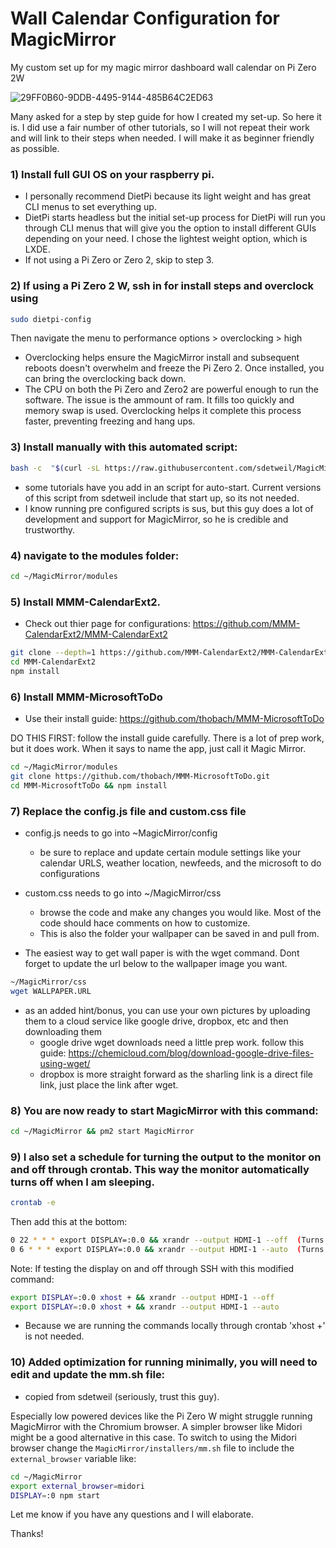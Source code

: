 # Wall Calendar Configuration for MagicMirror
My custom set up for my magic mirror dashboard wall calendar on Pi Zero 2W

![29FF0B60-9DDB-4495-9144-485B64C2ED63](https://user-images.githubusercontent.com/104077563/166502205-46e67ab6-69eb-4f78-abab-e0d337fb4b9f.JPG)

Many asked for a step by step guide for how I created my set-up. So here it is. I did use a fair number of other tutorials, so I will not repeat their work and will link to their steps when needed. I will make it as beginner friendly as possible.

### 1) Install full GUI OS on your raspberry pi. 
  - I personally recommend DietPi because its light weight and has great CLI menus to set everything up.
  - DietPi starts headless but the initial set-up process for DietPi will run you through CLI menus that will give you the option to install different GUIs depending on your need. I chose the lightest weight option, which is LXDE.
  - If not using a Pi Zero or Zero 2, skip to step 3.

### 2) If using a Pi Zero 2 W, ssh in for install steps and overclock using 

```bash
sudo dietpi-config
```

Then navigate the menu to performance options > overclocking > high

  - Overclocking helps ensure the MagicMirror install and subsequent reboots doesn't overwhelm and freeze the Pi Zero 2. Once installed, you can bring the overclocking back down.
  - The CPU on both the Pi Zero and Zero2 are powerful enough to run the software. The issue is the ammount of ram. It fills too quickly and memory swap is used. Overclocking helps it complete this process faster, preventing freezing and hang ups.

### 3) Install manually with this automated script:
            
```bash
bash -c  "$(curl -sL https://raw.githubusercontent.com/sdetweil/MagicMirror_scripts/master/raspberry.sh)"
```

  - some tutorials have you add in an script for auto-start. Current versions of this script from sdetweil include that start up, so its not needed.
  - I know running pre configured scripts is sus, but this guy does a lot of development and support for MagicMirror, so he is credible and trustworthy.


### 4) navigate to the modules folder: 

```bash
cd ~/MagicMirror/modules
```

### 5) Install MMM-CalendarExt2. 

  - Check out thier page for configurations: https://github.com/MMM-CalendarExt2/MMM-CalendarExt2

```bash
git clone --depth=1 https://github.com/MMM-CalendarExt2/MMM-CalendarExt2
cd MMM-CalendarExt2
npm install
```

### 6) Install MMM-MicrosoftToDo 

  - Use their install guide: https://github.com/thobach/MMM-MicrosoftToDo

DO THIS FIRST: follow the install guide carefully. There is a lot of prep work, but it does work. When it says to name the app, just call it Magic Mirror.
    
```bash
cd ~/MagicMirror/modules
git clone https://github.com/thobach/MMM-MicrosoftToDo.git
cd MMM-MicrosoftToDo && npm install
```

### 7) Replace the config.js file and custom.css file

- config.js needs to go into ~MagicMirror/config
    - be sure to replace and update certain module settings like your calendar URLS, weather location, newfeeds, and the microsoft to do configurations
- custom.css needs to go into ~/MagicMirror/css
    - browse the code and make any changes you would like. Most of the code should hace comments on how to customize.
    - This is also the folder your wallpaper can be saved in and pull from.

- The easiest way to get wall paper is with the wget command. Dont forget to update the url below to the wallpaper image you want.

```bash
~/MagicMirror/css
wget WALLPAPER.URL
```

- as an added hint/bonus, you can use your own pictures by uploading them to a cloud service like google drive, dropbox, etc and then downloading them
  - google drive wget downloads need a little prep work. follow this guide: https://chemicloud.com/blog/download-google-drive-files-using-wget/
  - dropbox is more straight forward as the sharling link is a direct file link, just place the link after wget.

### 8) You are now ready to start MagicMirror with this command:

```bash
cd ~/MagicMirror && pm2 start MagicMirror
```
    
### 9) I also set a schedule for turning the output to the monitor on and off through crontab. This way the monitor automatically turns off when I am sleeping.

```bash
crontab -e
```

Then add this at the bottom:

```bash
0 22 * * * export DISPLAY=:0.0 && xrandr --output HDMI-1 --off  (Turns the monitor off)
0 6 * * * export DISPLAY=:0.0 && xrandr --output HDMI-1 --auto  (Turns the monitor on)
```

Note: If testing the display on and off through SSH with this modified command:

```bash
export DISPLAY=:0.0 xhost + && xrandr --output HDMI-1 --off
export DISPLAY=:0.0 xhost + && xrandr --output HDMI-1 --auto
```

  - Because we are running the commands locally through crontab 'xhost +' is not needed.

### 10) Added optimization for running minimally, you will need to edit and update the mm.sh file:

  - copied from sdetweil (seriously, trust this guy).

Especially low powered devices like the Pi Zero W might struggle running MagicMirror with the Chromium browser. A simpler browser like Midori might be a good alternative in this case. To switch to using the Midori browser change the `MagicMirror/installers/mm.sh` file to include the `external_browser` variable like:

```bash
cd ~/MagicMirror
export external_browser=midori
DISPLAY=:0 npm start
```
    
Let me know if you have any questions and I will elaborate.

Thanks!
